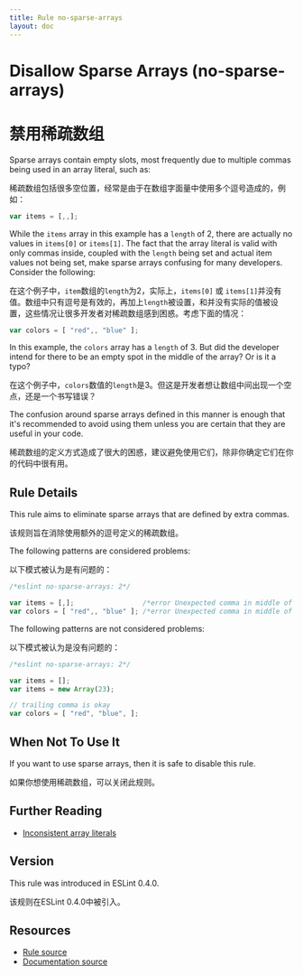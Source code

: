 ```yaml
---
title: Rule no-sparse-arrays
layout: doc
---
```

<!-- Note: No pull requests accepted for this file. See README.md in the root directory for details. -->
# Disallow Sparse Arrays (no-sparse-arrays)

# 禁用稀疏数组

Sparse arrays contain empty slots, most frequently due to multiple commas being used in an array literal, such as:

稀疏数组包括很多空位置，经常是由于在数组字面量中使用多个逗号造成的，例如：

```js
var items = [,,];
```

While the `items` array in this example has a `length` of 2, there are actually no values in `items[0]` or `items[1]`. The fact that the array literal is valid with only commas inside, coupled with the `length` being set and actual item values not being set, make sparse arrays confusing for many developers. Consider the following:

在这个例子中，`item`数组的`length`为2，实际上，`items[0]` 或 `items[1]`并没有值。数组中只有逗号是有效的，再加上`length`被设置，和并没有实际的值被设置，这些情况让很多开发者对稀疏数组感到困惑。考虑下面的情况：

```js
var colors = [ "red",, "blue" ];
```

In this example, the `colors` array has a `length` of 3. But did the developer intend for there to be an empty spot in the middle of the array? Or is it a typo?

在这个例子中，`colors`数值的`length`是3。但这是开发者想让数组中间出现一个空点，还是一个书写错误？

The confusion around sparse arrays defined in this manner is enough that it's recommended to avoid using them unless you are certain that they are useful in your code.

稀疏数组的定义方式造成了很大的困惑，建议避免使用它们，除非你确定它们在你的代码中很有用。

## Rule Details

This rule aims to eliminate sparse arrays that are defined by extra commas.

该规则旨在消除使用额外的逗号定义的稀疏数组。

The following patterns are considered problems:

以下模式被认为是有问题的：

```js
/*eslint no-sparse-arrays: 2*/

var items = [,];                 /*error Unexpected comma in middle of array.*/
var colors = [ "red",, "blue" ]; /*error Unexpected comma in middle of array.*/
```

The following patterns are not considered problems:

以下模式被认为是没有问题的：

```js
/*eslint no-sparse-arrays: 2*/

var items = [];
var items = new Array(23);

// trailing comma is okay
var colors = [ "red", "blue", ];
```

## When Not To Use It

If you want to use sparse arrays, then it is safe to disable this rule.

如果你想使用稀疏数组，可以关闭此规则。

## Further Reading

* [Inconsistent array literals](http://www.nczonline.net/blog/2007/09/09/inconsistent-array-literals/)

## Version

This rule was introduced in ESLint 0.4.0.

该规则在ESLint 0.4.0中被引入。

## Resources

* [Rule source](https://github.com/eslint/eslint/tree/master/lib/rules/no-sparse-arrays.js)
* [Documentation source](https://github.com/eslint/eslint/tree/master/docs/rules/no-sparse-arrays.md)
